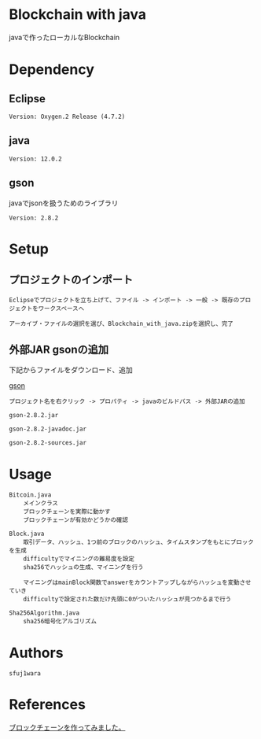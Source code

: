 # Blockchain with java
javaで作ったローカルなBlockchain

# Dependency

## Eclipse
    Version: Oxygen.2 Release (4.7.2)

## java 
    Version: 12.0.2

## gson

javaでjsonを扱うためのライブラリ

    Version: 2.8.2

# Setup

## プロジェクトのインポート

    Eclipseでプロジェクトを立ち上げて、ファイル -> インポート -> 一般 -> 既存のプロジェクトをワークスペースへ

    アーカイブ・ファイルの選択を選び、Blockchain_with_java.zipを選択し、完了

## 外部JAR gsonの追加

下記からファイルをダウンロード、追加

[gson](https://repo1.maven.org/maven2/com/google/code/gson/gson/2.8.2/)

    プロジェクト名を右クリック -> プロパティ -> javaのビルドパス -> 外部JARの追加

    gson-2.8.2.jar

    gson-2.8.2-javadoc.jar

    gson-2.8.2-sources.jar

# Usage

    Bitcoin.java
        メインクラス
        ブロックチェーンを実際に動かす
        ブロックチェーンが有効かどうかの確認

    Block.java
        取引データ、ハッシュ、1つ前のブロックのハッシュ、タイムスタンプをもとにブロックを生成
        difficultyでマイニングの難易度を設定
        sha256でハッシュの生成、マイニングを行う

        マイニングはmainBlock関数でanswerをカウントアップしながらハッシュを変動させていき
        difficultyで設定された数だけ先頭に0がついたハッシュが見つかるまで行う

    Sha256Algorithm.java
        sha256暗号化アルゴリズム

# Authors
    sfuj1wara

# References

[ブロックチェーンを作ってみました。](https://techblog.gmo-ap.jp/2018/12/26/%E3%83%96%E3%83%AD%E3%83%83%E3%82%AF%E3%83%81%E3%82%A7%E3%83%BC%E3%83%B3%E3%82%92%E4%BD%9C%E3%81%A3%E3%81%A6%E3%81%BF%E3%81%BE%E3%81%97%E3%81%9F%E3%80%82/)
